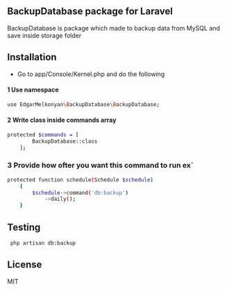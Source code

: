 ## BackupDatabase package for Laravel
  
BackupDatabase is package which made to backup data from MySQL and save inside storage folder      

## Installation

-  Go to app/Console/Kernel.php and do the following
#### 1 Use namespace
```bash
use EdgarMelkonyan\BackupDatabase\BackupDatabase;
```
#### 2 Write class inside commands array
```bash
protected $commands = [
        BackupDatabase::class
    ];
```
### 3 Provide how ofter you want this command to run ex`
```bash
protected function schedule(Schedule $schedule)
    {
        $schedule->command('db:backup')
            ->daily();
    }
```

## Testing

```bash
 php artisan db:backup
 ```



## License

MIT
